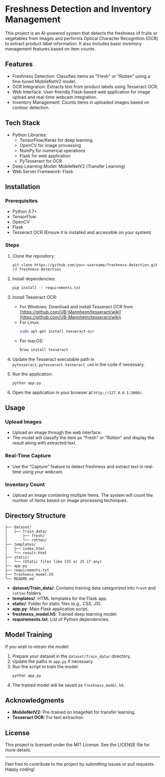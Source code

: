 # Freshness Detection and Inventory Management

This project is an AI-powered system that detects the freshness of fruits or vegetables from images and performs Optical Character Recognition (OCR) to extract product label information. It also includes basic inventory management features based on item counts.

## Features

- Freshness Detection: Classifies items as "Fresh" or "Rotten" using a fine-tuned MobileNetV2 model.
- OCR Integration: Extracts text from product labels using Tesseract OCR.
- Web Interface: User-friendly Flask-based web application for image upload and real-time webcam integration.
- Inventory Management: Counts items in uploaded images based on contour detection.

## Tech Stack

- Python Libraries:
  - TensorFlow/Keras for deep learning
  - OpenCV for image processing
  - NumPy for numerical operations
  - Flask for web application
  - PyTesseract for OCR
- Deep Learning Model: MobileNetV2 (Transfer Learning)
- Web Server Framework: Flask

## Installation

### Prerequisites

- Python 3.7+
- TensorFlow
- OpenCV
- Flask
- Tesseract OCR (Ensure it is installed and accessible on your system)

### Steps

1. Clone the repository:
   ```bash
   git clone https://github.com/your-username/freshness-detection.git
   cd freshness-detection
   ```

2. Install dependencies:
   ```bash
   pip install -r requirements.txt
   ```

3. Install Tesseract OCR:
   - For Windows:
     Download and install Tesseract OCR from [https://github.com/UB-Mannheim/tesseract/wiki](https://github.com/UB-Mannheim/tesseract/wiki).
   - For Linux:
     ```bash
     sudo apt-get install tesseract-ocr
     ```
   - For macOS:
     ```bash
     brew install tesseract
     ```

4. Update the Tesseract executable path in `pytesseract.pytesseract.tesseract_cmd` in the code if necessary.

5. Run the application:
   ```bash
   python app.py
   ```

6. Open the application in your browser at `http://127.0.0.1:5000/`.

## Usage

### Upload Images
- Upload an image through the web interface.
- The model will classify the item as "Fresh" or "Rotten" and display the result along with extracted text.

### Real-Time Capture
- Use the "Capture" feature to detect freshness and extract text in real-time using your webcam.

### Inventory Count
- Upload an image containing multiple items. The system will count the number of items based on image processing techniques.

## Directory Structure

```
├── dataset/
│   ├── Train_data/
│       ├── fresh/
│       └── rotten/
├── templates/
│   ├── index.html
│   └── result.html
├── static/
│   └── (Static files like CSS or JS if any)
├── app.py
├── requirements.txt
├── freshness_model.h5
└── README.md
```

- **dataset/Train_data/**: Contains training data categorized into `fresh` and `rotten` folders.
- **templates/**: HTML templates for the Flask app.
- **static/**: Folder for static files (e.g., CSS, JS).
- **app.py**: Main Flask application script.
- **freshness_model.h5**: Trained deep learning model.
- **requirements.txt**: List of Python dependencies.

## Model Training

If you wish to retrain the model:

1. Prepare your dataset in the `dataset/Train_data/` directory.
2. Update the paths in `app.py` if necessary.
3. Run the script to train the model:
   ```bash
   python app.py
   ```
4. The trained model will be saved as `freshness_model.h5`.

## Acknowledgments

- **MobileNetV2:** Pre-trained on ImageNet for transfer learning.
- **Tesseract OCR:** For text extraction.

## License

This project is licensed under the MIT License. See the LICENSE file for more details.

---

Feel free to contribute to the project by submitting issues or pull requests. Happy coding!

